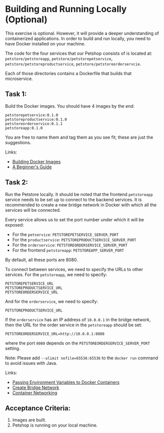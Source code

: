 # Building and Running Locally (Optional)

This exercise is optional.
However, it will provide a deeper understanding of containerized applications.
In order to build and run locally, you need to have Docker installed on your machine.

The code for the four services that our Petshop consists of is located at:
`petstore/petstoreapp`, `petstore/petstorepetservice`, `petstore/petstoreproductservice`, `petstore/petstoreorderservcie`.

Each of those directories contains a Dockerfile that builds that microservice.

## Task 1:
Build the Docker images.
You should have 4 images by the end:

```
petstorepetservice:0.1.0
petstoreproductservice:0.1.0
petstoreorderservice:0.1.1
petstoreapp:0.1.0
```

You are free to name them and tag them as you see fit; these are just the suggestions.

Links:
* [Building Docker Images](https://docs.docker.com/get-started/docker-concepts/building-images/build-tag-and-publish-an-image/)
* [A Beginner's Guide](https://stackify.com/docker-build-a-beginners-guide-to-building-docker-images/)

## Task 2:
Run the Petstore locally.
It should be noted that the frontend `petstoreapp` service needs to be set up to connect to the backend services.
It is recommended to create a new bridge network in Docker with which all the services will be connected.

Every service allows us to set the port number under which it will be exposed:
* For the `petservice`: `PETSTOREPETSERVICE_SERVER_PORT`
* For the `productservice`: `PETSTOREPRODUCTSERVICE_SERVER_PORT`
* For the `orderservice`: `PETSTOREORDERSERVICE_SERVER_PORT`
* For the frontend `petstoreapp`: `PETSTOREAPP_SERVER_PORT`

By default, all these ports are 8080.

To connect between services, we need to specify the URLs to other services.
For the `petstoreapp`, we need to specify:

```
PETSTOREPETSERVICE_URL
PETSTOREPRODUCTSERVICE_URL
PETSTOREORDERSERVICE_URL
```

And for the `orderservice`, we need to specify:

```
PETSTOREPRODUCTSERVICE_URL
```

If the `orderservice` has an IP address of `10.0.0.1` in the bridge network, then the URL for the order service in the `petstoreapp` should be set:

```
PETSTOREORDERSERVICE_URL=http://10.0.0.1:8080
```

where the port `8080` depends on the `PETSTOREORDERSERVICE_SERVER_PORT` setting.

Note: Please add `--ulimit nofile=65536:65536` to the `docker run` command to avoid issues with Java.

Links:
* [Passing Environment Variables to Docker Containers](https://www.baeldung.com/ops/docker-container-environment-variables)
* [Create Bridge Network](https://docs.docker.com/reference/cli/docker/network/create/#description)
* [Container Networking](https://docs.docker.com/engine/containers/run/#container-networking)

## Acceptance Criteria:
1. Images are built.
2. Petshop is running on your local machine.
